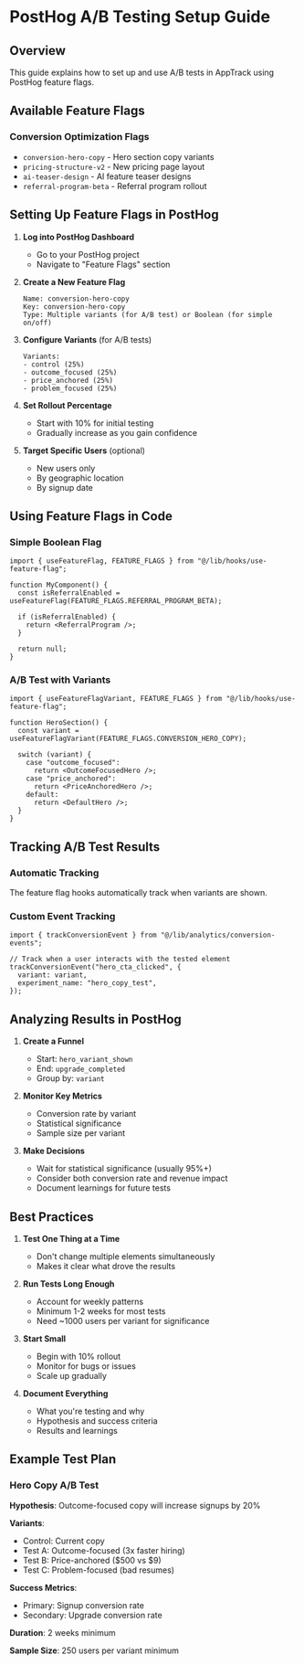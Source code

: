 # PostHog A/B Testing Setup Guide

## Overview
This guide explains how to set up and use A/B tests in AppTrack using PostHog feature flags.

## Available Feature Flags

### Conversion Optimization Flags
- `conversion-hero-copy` - Hero section copy variants
- `pricing-structure-v2` - New pricing page layout
- `ai-teaser-design` - AI feature teaser designs
- `referral-program-beta` - Referral program rollout

## Setting Up Feature Flags in PostHog

1. **Log into PostHog Dashboard**
   - Go to your PostHog project
   - Navigate to "Feature Flags" section

2. **Create a New Feature Flag**
   ```
   Name: conversion-hero-copy
   Key: conversion-hero-copy
   Type: Multiple variants (for A/B test) or Boolean (for simple on/off)
   ```

3. **Configure Variants** (for A/B tests)
   ```
   Variants:
   - control (25%)
   - outcome_focused (25%)
   - price_anchored (25%)
   - problem_focused (25%)
   ```

4. **Set Rollout Percentage**
   - Start with 10% for initial testing
   - Gradually increase as you gain confidence

5. **Target Specific Users** (optional)
   - New users only
   - By geographic location
   - By signup date

## Using Feature Flags in Code

### Simple Boolean Flag
```tsx
import { useFeatureFlag, FEATURE_FLAGS } from "@/lib/hooks/use-feature-flag";

function MyComponent() {
  const isReferralEnabled = useFeatureFlag(FEATURE_FLAGS.REFERRAL_PROGRAM_BETA);
  
  if (isReferralEnabled) {
    return <ReferralProgram />;
  }
  
  return null;
}
```

### A/B Test with Variants
```tsx
import { useFeatureFlagVariant, FEATURE_FLAGS } from "@/lib/hooks/use-feature-flag";

function HeroSection() {
  const variant = useFeatureFlagVariant(FEATURE_FLAGS.CONVERSION_HERO_COPY);
  
  switch (variant) {
    case "outcome_focused":
      return <OutcomeFocusedHero />;
    case "price_anchored":
      return <PriceAnchoredHero />;
    default:
      return <DefaultHero />;
  }
}
```

## Tracking A/B Test Results

### Automatic Tracking
The feature flag hooks automatically track when variants are shown.

### Custom Event Tracking
```tsx
import { trackConversionEvent } from "@/lib/analytics/conversion-events";

// Track when a user interacts with the tested element
trackConversionEvent("hero_cta_clicked", {
  variant: variant,
  experiment_name: "hero_copy_test",
});
```

## Analyzing Results in PostHog

1. **Create a Funnel**
   - Start: `hero_variant_shown`
   - End: `upgrade_completed`
   - Group by: `variant`

2. **Monitor Key Metrics**
   - Conversion rate by variant
   - Statistical significance
   - Sample size per variant

3. **Make Decisions**
   - Wait for statistical significance (usually 95%+)
   - Consider both conversion rate and revenue impact
   - Document learnings for future tests

## Best Practices

1. **Test One Thing at a Time**
   - Don't change multiple elements simultaneously
   - Makes it clear what drove the results

2. **Run Tests Long Enough**
   - Account for weekly patterns
   - Minimum 1-2 weeks for most tests
   - Need ~1000 users per variant for significance

3. **Start Small**
   - Begin with 10% rollout
   - Monitor for bugs or issues
   - Scale up gradually

4. **Document Everything**
   - What you're testing and why
   - Hypothesis and success criteria
   - Results and learnings

## Example Test Plan

### Hero Copy A/B Test
**Hypothesis**: Outcome-focused copy will increase signups by 20%

**Variants**:
- Control: Current copy
- Test A: Outcome-focused (3x faster hiring)
- Test B: Price-anchored ($500 vs $9)
- Test C: Problem-focused (bad resumes)

**Success Metrics**:
- Primary: Signup conversion rate
- Secondary: Upgrade conversion rate

**Duration**: 2 weeks minimum

**Sample Size**: 250 users per variant minimum